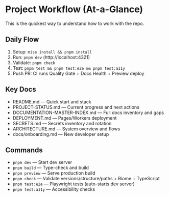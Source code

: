 # Project Workflow (At-a-Glance)

This is the quickest way to understand how to work with the repo.

## Daily Flow

1. Setup: `mise install && pnpm install`
2. Run: `pnpm dev` (http://localhost:4321)
3. Validate: `pnpm check`
4. Test: `pnpm test && pnpm test:e2e && pnpm test:a11y`
5. Push PR: CI runs Quality Gate + Docs Health + Preview deploy

## Key Docs

- README.md — Quick start and stack
- PROJECT-STATUS.md — Current progress and next actions
- DOCUMENTATION-MASTER-INDEX.md — Full docs inventory and gaps
- DEPLOYMENT.md — Pages/Workers deployment
- SECRETS.md — Secrets inventory and rotation
- ARCHITECTURE.md — System overview and flows
- docs/onboarding.md — New developer setup

## Commands

- `pnpm dev` — Start dev server
- `pnpm build` — Type-check and build
- `pnpm preview` — Serve production build
- `pnpm check` — Validate versions/structure/paths + Biome + TypeScript
- `pnpm test:e2e` — Playwright tests (auto-starts dev server)
- `pnpm test:a11y` — Accessibility checks
